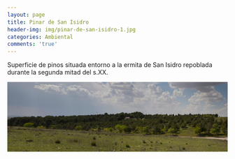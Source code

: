 ```yaml
---
layout: page
title: Pinar de San Isidro
header-img: img/pinar-de-san-isidro-1.jpg
categories: Ambiental
comments: 'true'
---
```



Superficie de pinos situada entorno a la ermita de San Isidro repoblada durante la segunda mitad del s.XX.

<div class="photos">
<img src="/img/pinar-de-san-isidro-1.jpg" alt="Pinar de San Isidro">
</div>
